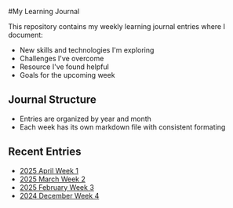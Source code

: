 #My Learning Journal

This repository contains my weekly learning journal entries where I document:
- New skills and technologies I'm exploring
- Challenges I've overcome
- Resource I've found helpful
- Goals for the upcoming week

## Journal Structure
- Entries are organized by year and month
- Each week has its own markdown file with consistent formating

## Recent Entries
- [2025 April Week 1](./2025/April/week1.md)
- [2025 March Week 2](./2025/March/week2.md)
- [2025 February Week 3](./2025/February/week3.md)
- [2024 December Week 4](./2024/December/week4.md)